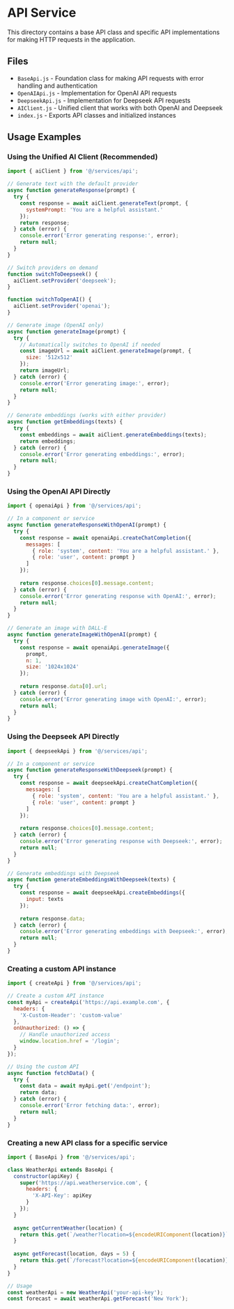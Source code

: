 # API Service

This directory contains a base API class and specific API implementations for making HTTP requests in the application.

## Files

- `BaseApi.js` - Foundation class for making API requests with error handling and authentication
- `OpenAIApi.js` - Implementation for OpenAI API requests
- `DeepseekApi.js` - Implementation for Deepseek API requests
- `AIClient.js` - Unified client that works with both OpenAI and Deepseek
- `index.js` - Exports API classes and initialized instances

## Usage Examples

### Using the Unified AI Client (Recommended)

```jsx
import { aiClient } from '@/services/api';

// Generate text with the default provider
async function generateResponse(prompt) {
  try {
    const response = await aiClient.generateText(prompt, {
      systemPrompt: 'You are a helpful assistant.'
    });
    return response;
  } catch (error) {
    console.error('Error generating response:', error);
    return null;
  }
}

// Switch providers on demand
function switchToDeepseek() {
  aiClient.setProvider('deepseek');
}

function switchToOpenAI() {
  aiClient.setProvider('openai');
}

// Generate image (OpenAI only)
async function generateImage(prompt) {
  try {
    // Automatically switches to OpenAI if needed
    const imageUrl = await aiClient.generateImage(prompt, {
      size: '512x512'
    });
    return imageUrl;
  } catch (error) {
    console.error('Error generating image:', error);
    return null;
  }
}

// Generate embeddings (works with either provider)
async function getEmbeddings(texts) {
  try {
    const embeddings = await aiClient.generateEmbeddings(texts);
    return embeddings;
  } catch (error) {
    console.error('Error generating embeddings:', error);
    return null;
  }
}
```

### Using the OpenAI API Directly

```jsx
import { openaiApi } from '@/services/api';

// In a component or service
async function generateResponseWithOpenAI(prompt) {
  try {
    const response = await openaiApi.createChatCompletion({
      messages: [
        { role: 'system', content: 'You are a helpful assistant.' },
        { role: 'user', content: prompt }
      ]
    });
    
    return response.choices[0].message.content;
  } catch (error) {
    console.error('Error generating response with OpenAI:', error);
    return null;
  }
}

// Generate an image with DALL-E
async function generateImageWithOpenAI(prompt) {
  try {
    const response = await openaiApi.generateImage({
      prompt,
      n: 1,
      size: '1024x1024'
    });
    
    return response.data[0].url;
  } catch (error) {
    console.error('Error generating image with OpenAI:', error);
    return null;
  }
}
```

### Using the Deepseek API Directly

```jsx
import { deepseekApi } from '@/services/api';

// In a component or service
async function generateResponseWithDeepseek(prompt) {
  try {
    const response = await deepseekApi.createChatCompletion({
      messages: [
        { role: 'system', content: 'You are a helpful assistant.' },
        { role: 'user', content: prompt }
      ]
    });
    
    return response.choices[0].message.content;
  } catch (error) {
    console.error('Error generating response with Deepseek:', error);
    return null;
  }
}

// Generate embeddings with Deepseek
async function generateEmbeddingsWithDeepseek(texts) {
  try {
    const response = await deepseekApi.createEmbeddings({
      input: texts
    });
    
    return response.data;
  } catch (error) {
    console.error('Error generating embeddings with Deepseek:', error);
    return null;
  }
}
```

### Creating a custom API instance

```jsx
import { createApi } from '@/services/api';

// Create a custom API instance
const myApi = createApi('https://api.example.com', {
  headers: {
    'X-Custom-Header': 'custom-value'
  },
  onUnauthorized: () => {
    // Handle unauthorized access
    window.location.href = '/login';
  }
});

// Using the custom API
async function fetchData() {
  try {
    const data = await myApi.get('/endpoint');
    return data;
  } catch (error) {
    console.error('Error fetching data:', error);
    return null;
  }
}
```

### Creating a new API class for a specific service

```jsx
import { BaseApi } from '@/services/api';

class WeatherApi extends BaseApi {
  constructor(apiKey) {
    super('https://api.weatherservice.com', {
      headers: {
        'X-API-Key': apiKey
      }
    });
  }
  
  async getCurrentWeather(location) {
    return this.get(`/weather?location=${encodeURIComponent(location)}`);
  }
  
  async getForecast(location, days = 5) {
    return this.get(`/forecast?location=${encodeURIComponent(location)}&days=${days}`);
  }
}

// Usage
const weatherApi = new WeatherApi('your-api-key');
const forecast = await weatherApi.getForecast('New York');
``` 